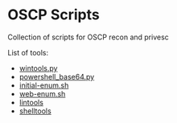 # OSCP Scripts
Collection of scripts for OSCP recon and privesc

List of tools:

- [wintools.py](wintools/README.md)
- [powershell_base64.py](powershell-rev/README.md)
- [initial-enum.sh](initial-enum/README.md)
- [web-enum.sh](web-enum/README.md)
- [lintools](lintools/READHME.md)
- [shelltools](shelltools/README.md)